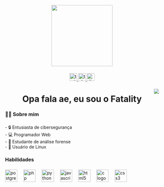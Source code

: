 <div align="center">
  <img height="200" src="https://i.pinimg.com/originals/42/7c/90/427c90f57424c6e95d2b7571a900aaa8.gif"  />
</div>

###

<div align="center">
  <a href="https://x.com/fatalityx32" target="_blank">
    <img src="https://img.shields.io/static/v1?message=Twitter&logo=twitter&label=&color=1DA1F2&logoColor=white&labelColor=&style=for-the-badge" height="25" alt="twitter logo"  />
  </a>
  <a href="https://t.me/fatalityzito" target="_blank">
    <img src="https://img.shields.io/static/v1?message=Telegram&logo=telegram&label=&color=2CA5E0&logoColor=white&labelColor=&style=for-the-badge" height="25" alt="telegram logo"  />
  </a>
  <a href="https://discord.gg/A7K9hSrJa6" target="_blank">
    <img src="https://img.shields.io/static/v1?message=Discord&logo=discord&label=&color=7289DA&logoColor=white&labelColor=&style=for-the-badge" height="25" alt="discord logo"  />
  </a>
</div>

###

<img align="right" src="https://visitor-badge.laobi.icu/badge?page_id=0xFatality.0xFatality&"  />

###

<h1 align="center">Opa fala ae, eu sou o Fatality</h1>

###

<h3 align="left">👩‍💻  Sobre mim</h3>

###

<p align="left">- 🔒  Entusiasta de cibersegurança<br>- 💻 Programador Web<br>- 👾 Estudante de análise forense<br>- 🐧  Usuário de Linux</p>

###

<h3 align="left">Habilidades</h3>

###

<div align="left">
  <img src="https://cdn.jsdelivr.net/gh/devicons/devicon/icons/postgresql/postgresql-original.svg" height="40" alt="postgresql logo"  />
  <img width="12" />
  <img src="https://cdn.jsdelivr.net/gh/devicons/devicon/icons/php/php-original.svg" height="40" alt="php logo"  />
  <img width="12" />
  <img src="https://cdn.jsdelivr.net/gh/devicons/devicon/icons/python/python-original.svg" height="40" alt="python logo"  />
  <img width="12" />
  <img src="https://cdn.jsdelivr.net/gh/devicons/devicon/icons/javascript/javascript-original.svg" height="40" alt="javascript logo"  />
  <img width="12" />
  <img src="https://cdn.jsdelivr.net/gh/devicons/devicon/icons/html5/html5-original.svg" height="40" alt="html5 logo"  />
  <img width="12" />
  <img src="https://cdn.jsdelivr.net/gh/devicons/devicon/icons/c/c-original.svg" height="40" alt="c logo"  />
  <img width="12" />
  <img src="https://cdn.jsdelivr.net/gh/devicons/devicon/icons/css3/css3-original.svg" height="40" alt="css3 logo"  />
</div>

